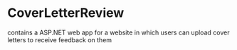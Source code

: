 # CoverLetterReview
contains a ASP.NET web app for a website in which users can upload cover letters to receive feedback on them
